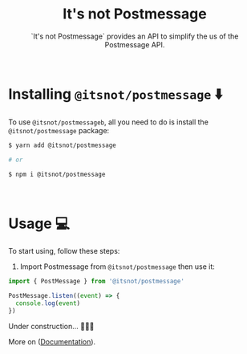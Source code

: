 <div align="center">
<h1>It's not Postmessage</h1>
</div>

<p align="center">
  `It's not Postmessage` provides an API to simplify the us of the Postmessage API.
</p>

<br>

<!-- <h1 id="documentation">
Documentation 📝
</h1>

https://lib.org.com.br -->

# Installing `@itsnot/postmessage` ⬇️

To use `@itsnot/postmessageb`, all you need to do is install the
`@itsnot/postmessage` package:

```sh
$ yarn add @itsnot/postmessage

# or

$ npm i @itsnot/postmessage
```

<br/>

# Usage 💻

To start using, follow these steps:

1. Import Postmessage from `@itsnot/postmessage` then use it:

```ts
import { PostMessage } from '@itsnot/postmessage'

PostMessage.listen((event) => {
  console.log(event)
})
```

Under construction... 👨🏻‍🏭

More on ([Documentation](#documentation)).
